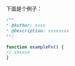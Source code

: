 下面是个例子：

```ts
/**
* @Author: xxxx
* @Description: xxxxxxxx
**/

function exampleFn() {
// xxxxxx
}
```
